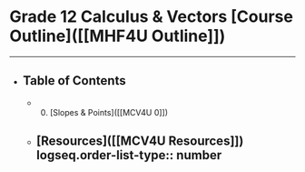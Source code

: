 # Grade 12 Calculus & Vectors [Course Outline]([[MHF4U Outline]])
---
- ## Table of Contents
	- 0. [Slopes & Points]([[MCV4U 0]])
	- [Resources]([[MCV4U Resources]])
	  logseq.order-list-type:: number
	  ---